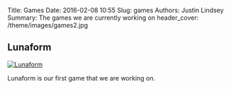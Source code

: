 Title: Games
Date: 2016-02-08 10:55
Slug: games
Authors: Justin Lindsey
Summary: The games we are currently working on
header_cover: /theme/images/games2.jpg

## Lunaform
[![Lunaform](/theme/images/lunaform.png)](/lunaform_index)

Lunaform is our first game that we are working on.
